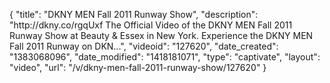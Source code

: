 {
    "title": "DKNY MEN Fall 2011 Runway Show",
    "description": "http:\/\/dkny.co\/rgqUxf The Official Video of the DKNY MEN Fall 2011 Runway Show at Beauty & Essex in New York. Experience the DKNY MEN Fall 2011 Runway on DKN...",
    "videoid": "127620",
    "date_created": "1383068096",
    "date_modified": "1418181071",
    "type": "captivate",
    "layout": "video",
    "url": "\/v\/dkny-men-fall-2011-runway-show\/127620"
}